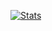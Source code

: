 [![Stats](https://github-readme-stats.vercel.app/api?username=magrigry)](https://github.com/anuraghazra/github-readme-stats)
